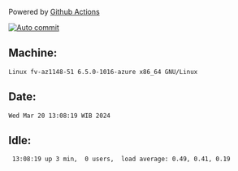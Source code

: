 Powered by [Github Actions](https://github.com/features/actions)

[![Auto commit](https://github.com/hiage/workstation/workflows/Auto%20commit/badge.svg)](https://github.com/hiage/workstation/actions?query=workflow%3A%22Auto+commit%22)

## Machine:
```
Linux fv-az1148-51 6.5.0-1016-azure x86_64 GNU/Linux
```
## Date:
```
Wed Mar 20 13:08:19 WIB 2024
```
## Idle:
```
 13:08:19 up 3 min,  0 users,  load average: 0.49, 0.41, 0.19
```
